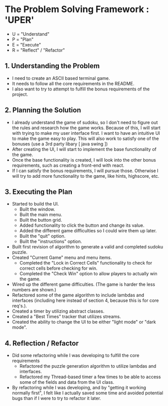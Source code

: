 <h1>The Problem Solving Framework : 'UPER'</h1>

- U = "Understand"
- P = "Plan"
- E = "Execute"
- R = "Reflect" / "Refactor"

<h2>1. Understanding the Problem</h2>

- I need to create an ASCII based terminal game.
- It needs to follow all the core requirements in the README.
- I also want to try to attempt to fulfill the bonus requirements of the project.

<h2>
    2. Planning the Solution
</h2>

- I already understand the game of sudoku, so I don't need to figure out the rules and research how the game works. Because of this, I will start with trying to make my user interface first. I want to have an intuitive UI to make the game easy to play. This will also work to satisfy one of the bonuses (use a 3rd party libary [ java swing ])
- After creating the UI, I will start to implement the base functionality of the game.
- Once the base functionality is created, I will look into the other bonus requirements, such as creating a front-end with react.
- If I can satisfy the bonus requirements, I will pursue those. Otherwise I will try to add more functionality to the game, like hints, highscore, etc.

<h2>
    3. Executing the Plan
</h2>

- Started to build the UI.
  - Built the window.
  - Built the main menu.
  - Built the button grid.
  - Added functionality to click the button and change its value.
  - Added the different game difficulties so I could wire them up later.
  - Built the "quit" option.
  - Built the "instructions" option.
- Built first revision of algorithm to generate a valid and completed sudoku puzzle.
- Created "Current Game" menu and menu items.
  - Completed the "Lock in Correct Cells" functionality to check for correct cells before checking for win.
  - Completed the "Check Win" option to allow players to actually win the game.
- Wired up the different game difficulties. (The game is harder the less numbers are shown.)
- Refactored some of the game algorithm to include lambdas and interfaces (including here instead of section 4, because this is for core req's.).
- Created a timer by utilizing abstract classes.
- Created a "Best Times" tracker that utilizes streams.
- Created the ability to change the UI to be either "light mode" or "dark mode".

<h2>
    4. Reflection / Refactor
</h2>

- Did some refactoring while I was developing to fulfill the core requirements
  - Refactored the puzzle generation algorithm to utilize lambdas and interfaces.
  - Refactored my Thread-based timer a few times to be able to access some of the fields and data from the UI class.
- By refactoring while I was developing, and by "getting it working normally first", I felt like I actually saved some time and avoided potential bugs than if I were to try to refactor it later.
